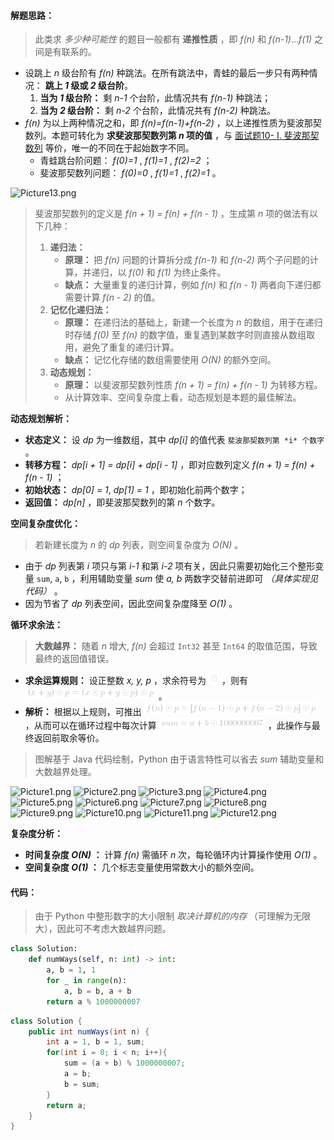 #### 解题思路：

> 此类求 *多少种可能性* 的题目一般都有 **递推性质** ，即 *f(n)* 和 *f(n-1)*…*f(1)* 之间是有联系的。

- 设跳上 *n* 级台阶有 *f(n)* 种跳法。在所有跳法中，青蛙的最后一步只有两种情况： **跳上 *1* 级或 *2* 级台阶**。
  1. **当为 *1* 级台阶：** 剩 *n-1* 个台阶，此情况共有 *f(n-1)* 种跳法；
  2. **当为 *2* 级台阶：** 剩 *n-2* 个台阶，此情况共有 *f(n-2)* 种跳法。
- *f(n)* 为以上两种情况之和，即 *f(n)=f(n-1)+f(n-2)* ，以上递推性质为斐波那契数列。本题可转化为 **求斐波那契数列第 *n* 项的值** ，与 [面试题10- I. 斐波那契数列](https://leetcode-cn.com/problems/fei-bo-na-qi-shu-lie-lcof/solution/mian-shi-ti-10-i-fei-bo-na-qi-shu-lie-dong-tai-gui/) 等价，唯一的不同在于起始数字不同。
  - 青蛙跳台阶问题： *f(0)=1* ,  *f(1)=1* , *f(2)=2* ；
  - 斐波那契数列问题： *f(0)=0* , *f(1)=1* , *f(2)=1* 。

![Picture13.png](https://pic.leetcode-cn.com/108249e4d62d429f9cd6cab5bbd6afca581ee61c7d762a4c8ea0c62e08e10762-Picture13.png)

> 斐波那契数列的定义是 *f(n + 1) = f(n) + f(n - 1)* ，生成第 *n* 项的做法有以下几种：
> 1. **递归法：**
>    - **原理：** 把 *f(n)* 问题的计算拆分成 *f(n-1)* 和 *f(n-2)* 两个子问题的计算，并递归，以 *f(0)* 和 *f(1)* 为终止条件。
>    - **缺点：** 大量重复的递归计算，例如 *f(n)* 和 *f(n - 1)* 两者向下递归都需要计算 *f(n - 2)* 的值。
> 2. **记忆化递归法：**
>    - **原理：** 在递归法的基础上，新建一个长度为 *n* 的数组，用于在递归时存储 *f(0)* 至 *f(n)* 的数字值，重复遇到某数字时则直接从数组取用，避免了重复的递归计算。
>    - **缺点：** 记忆化存储的数组需要使用 *O(N)* 的额外空间。
> 3. **动态规划：**
>    - **原理：** 以斐波那契数列性质 *f(n + 1) = f(n) + f(n - 1)* 为转移方程。
>    - 从计算效率、空间复杂度上看，动态规划是本题的最佳解法。

**动态规划解析：**

- **状态定义：** 设 *dp* 为一维数组，其中 *dp[i]* 的值代表 `斐波那契数列第 *i* 个数字` 。
- **转移方程：** *dp[i + 1] = dp[i] + dp[i - 1]* ，即对应数列定义 *f(n + 1) = f(n) + f(n - 1)* ；
- **初始状态：** *dp[0] = 1*, *dp[1] = 1* ，即初始化前两个数字；
- **返回值：** *dp[n]* ，即斐波那契数列的第 *n* 个数字。

**空间复杂度优化：**

> 若新建长度为 *n* 的 *dp* 列表，则空间复杂度为 *O(N)* 。
- 由于 *dp* 列表第 *i* 项只与第 *i-1* 和第 *i-2* 项有关，因此只需要初始化三个整形变量 `sum`, `a`, `b` ，利用辅助变量 *sum* 使 *a, b* 两数字交替前进即可 *（具体实现见代码）* 。
- 因为节省了 *dp* 列表空间，因此空间复杂度降至 *O(1)* 。

**循环求余法：**

> **大数越界：** 随着 *n* 增大, *f(n)* 会超过 `Int32` 甚至 `Int64` 的取值范围，导致最终的返回值错误。 
- **求余运算规则：** 设正整数 *x, y, p* ，求余符号为 ![\odot ](./p__odot_.png)  ，则有 ![(x+y)\odotp=(x\odotp+y\odotp)\odotp ](./p___x_+_y__odot_p_=__x_odot_p_+_y_odot_p__odot_p_.png)  。
- **解析：** 根据以上规则，可推出 ![f(n)\odotp=\[f(n-1)\odotp+f(n-2)\odotp\]\odotp ](./p__f_n__odot_p_=__f_n-1__odot_p_+_f_n-2__odot_p__odot_p_.png)  ，从而可以在循环过程中每次计算 ![sum=a+b\odot1000000007 ](./p__sum_=_a_+_b_odot_1000000007_.png)  ，此操作与最终返回前取余等价。

> 图解基于 Java 代码绘制，Python 由于语言特性可以省去 *sum* 辅助变量和大数越界处理。

 ![Picture1.png](https://pic.leetcode-cn.com/5c501325b45664eefb2b0d5684021c51f779bdfc086a88db20c45cf1b253157c-Picture1.png) ![Picture2.png](https://pic.leetcode-cn.com/6fd938c42d0c908e26f67f24356d0f43232bf0968095ab821424c22bf147d4de-Picture2.png) ![Picture3.png](https://pic.leetcode-cn.com/e086288b303a4a35ceb70d4a7c261240b8ea9e7d723cd67fbabc5c83652f55a9-Picture3.png) ![Picture4.png](https://pic.leetcode-cn.com/88a9d374dc761d71fca59d72a1a95ab5ed0d930132949c342f03a530691ac732-Picture4.png) ![Picture5.png](https://pic.leetcode-cn.com/69dc8361de8e5972f7c6793c3ff85ff330e0f840343188d1dd86019cf0e4aeed-Picture5.png) ![Picture6.png](https://pic.leetcode-cn.com/e7b90df55ee84cc2b56b0077bc0b4ca8a35b41c0aaaf741297b9ff8db50c7ab2-Picture6.png) ![Picture7.png](https://pic.leetcode-cn.com/6f72c363f1266a873a5e699f9d88a6616a27c7b128181670127e5b1a6b7e3d7f-Picture7.png) ![Picture8.png](https://pic.leetcode-cn.com/efef57c67d256bfca03cad7b1fea4a3e202a71066c739dd932ff7f5452f31e75-Picture8.png) ![Picture9.png](https://pic.leetcode-cn.com/48b3839e229b7a1c04f26ddbe43fd9064e1b1b7cdce4ff67ceb4cfc7fcad2086-Picture9.png) ![Picture10.png](https://pic.leetcode-cn.com/27814f78882c3624242e065455eb75275d636c2e7bc2cb9af3e1ac9e1105bc95-Picture10.png) ![Picture11.png](https://pic.leetcode-cn.com/326d2503cf6a48c1c280979baf3ff485663987e387660731b943a2ad12ec5403-Picture11.png) ![Picture12.png](https://pic.leetcode-cn.com/72d9e26de6ead19f8cb44c235c74c6aec44bfb7934e4abc566808916f9cc63c7-Picture12.png) 

**复杂度分析：**

- **时间复杂度 *O(N)* ：** 计算 *f(n)* 需循环 *n* 次，每轮循环内计算操作使用 *O(1)* 。
- **空间复杂度 *O(1)* ：** 几个标志变量使用常数大小的额外空间。

#### 代码：

> 由于 Python 中整形数字的大小限制 *取决计算机的内存* （可理解为无限大），因此可不考虑大数越界问题。

```python []
class Solution:
    def numWays(self, n: int) -> int:
        a, b = 1, 1
        for _ in range(n):
            a, b = b, a + b
        return a % 1000000007
```

```java []
class Solution {
    public int numWays(int n) {
        int a = 1, b = 1, sum;
        for(int i = 0; i < n; i++){
            sum = (a + b) % 1000000007;
            a = b;
            b = sum;
        }
        return a;
    }
}
```